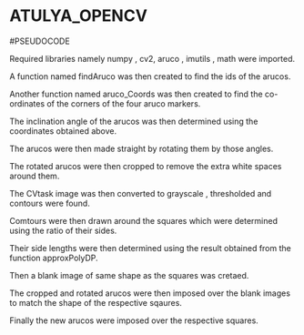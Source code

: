 # ATULYA_OPENCV

#PSEUDOCODE 

Required libraries namely numpy , cv2, aruco , imutils , math were imported.

A function named findAruco was then created to find the ids of the arucos.

Another function named aruco_Coords was then created to find the co-ordinates of the corners of the four aruco markers.

The inclination angle of the arucos was then determined using the coordinates obtained above.

The arucos were then made straight by rotating them by those angles.

The rotated arucos were then cropped to remove the extra white spaces around them.

The CVtask image was then converted to grayscale , thresholded and contours were found.

Comtours were then drawn around the squares which were determined using the ratio of their sides.

Their side lengths were then determined using the result obtained from the function approxPolyDP.

Then a blank image of same shape as the squares was cretaed.

The cropped and rotated arucos were then imposed over the blank images to match the shape of the respective sqaures.

Finally the new arucos were imposed over the respective squares.
